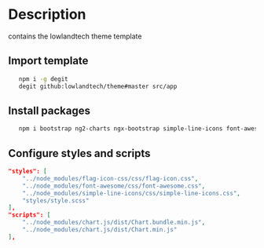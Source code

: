 # Description
contains the lowlandtech theme template

## Import template

```bash
   npm i -g degit
   degit github:lowlandtech/theme#master src/app
```

## Install packages

```bash
   npm i bootstrap ng2-charts ngx-bootstrap simple-line-icons font-awesome flag-icon-css rxjs --save-dev
```

## Configure styles and scripts

```json
"styles": [
    "../node_modules/flag-icon-css/css/flag-icon.css",
    "../node_modules/font-awesome/css/font-awesome.css",
    "../node_modules/simple-line-icons/css/simple-line-icons.css",
    "styles/style.scss"
],
"scripts": [
    "../node_modules/chart.js/dist/Chart.bundle.min.js",
    "../node_modules/chart.js/dist/Chart.min.js"
],
```
